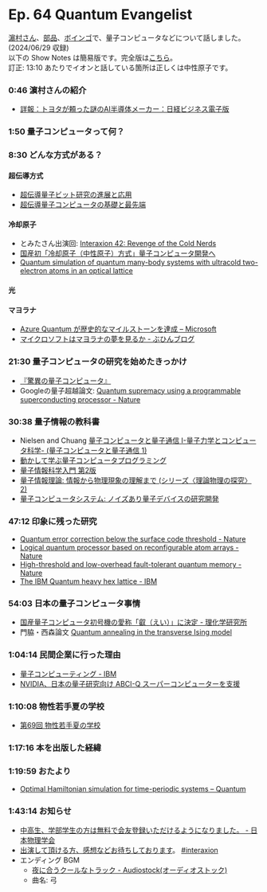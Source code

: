 # Ep. 64 Quantum Evangelist

[濵村さん](https://twitter.com/ikkoham)、[部品](https://twitter.com/tjmlab)、[ボインゴ](https://x.com/toshakuukan)で、量子コンピュータなどについて話しました。 (2024/06/29 収録)  
以下の Show Notes は簡易版です。完全版は[こちら](https://interaxion-podcast.github.io/64)。  
訂正: 13:10 あたりでイオンと話している箇所は正しくは中性原子です。

### 0:46 濵村さんの紹介

- [詳報：トヨタが頼った謎のAI半導体メーカー：日経ビジネス電子版](https://business.nikkei.com/atcl/report/17/ai/051700001/)

### 1:50 量子コンピュータって何？

### 8:30 どんな方式がある？

#### 超伝導方式

- [超伝導量子ビット研究の進展と応用](https://www.jstage.jst.go.jp/article/oubutsu/90/4/90_209/_article/-char/ja/)
- [超伝導量子コンピュータの基礎と最先端](https://www.jstage.jst.go.jp/article/jcsj/53/5/53_278/_article/-char/ja/)

#### 冷却原子

- とみたさん出演回: [Interaxion 42: Revenge of the Cold Nerds](https://interaxion-podcast.github.io/42)
- [国産初「冷却原子（中性原子）方式」量子コンピュータ開発へ](https://www.ims.ac.jp/news/2024/02/0227.html)
- [Quantum simulation of quantum many-body systems with ultracold two-electron atoms in an optical lattice](https://www.jstage.jst.go.jp/article/pjab/98/4/98_PJA9804B-01/_html/)

#### 光

#### マヨラナ

- [Azure Quantum が歴史的なマイルストーンを達成 – Microsoft](https://news.microsoft.com/ja-jp/features/220325-azure-quantum-majorana-topological-qubit/)
- [マイクロソフトはマヨラナの夢を見るか - ぶひんブログ](https://buhin-blog.blogspot.com/2022/08/blog-post.html)

### 21:30 量子コンピュータの研究を始めたきっかけ

- [『驚異の量子コンピュータ』](https://amzn.to/3UMnmvp)
- Googleの量子超越論文: [Quantum supremacy using a programmable superconducting processor - Nature](https://www.nature.com/articles/s41586-019-1666-5)

### 30:38 量子情報の教科書

- Nielsen and Chuang [量子コンピュータと量子通信 I-量子力学とコンピュータ科学- (量子コンピュータと量子通信 1)](https://amzn.to/4f9Q4Oy)
- [動かして学ぶ量子コンピュータプログラミング](https://amzn.to/4hDa0eJ)
- [量子情報科学入門 第2版](https://amzn.to/4fex2GN)
- [量子情報理論: 情報から物理現象の理解まで (シリーズ〈理論物理の探究〉 2)](https://amzn.to/4dZfeye)
- [量子コンピュータシステム: ノイズあり量子デバイスの研究開発](https://amzn.to/3UaTFn9)

### 47:12 印象に残った研究

- [Quantum error correction below the surface code threshold - Nature](https://www.nature.com/articles/s41586-024-08449-y)
- [Logical quantum processor based on reconfigurable atom arrays - Nature](https://www.nature.com/articles/s41586-023-06927-3)
- [High-threshold and low-overhead fault-tolerant quantum memory - Nature](https://www.nature.com/articles/s41586-024-07107-7)
- [The IBM Quantum heavy hex lattice - IBM](https://www.ibm.com/quantum/blog/heavy-hex-lattice)

### 54:03 日本の量子コンピュータ事情

- [国産量子コンピュータ初号機の愛称「叡（えい）」に決定 - 理化学研究所](https://www.riken.jp/pr/news/2023/20231005_1/index.html)
- 門脇・西森論文 [Quantum annealing in the transverse Ising model](https://journals.aps.org/pre/abstract/10.1103/PhysRevE.58.5355)  

### 1:04:14 民間企業に行った理由

- [量子コンピューティング - IBM](https://www.ibm.com/jp-ja/quantum)
- [NVIDIA、日本の量子研究向け ABCI-Q スーパーコンピューターを支援](https://www.nvidia.com/ja-jp/about-nvidia/press-releases/2024/nvidia-powers-japans-abci-q-supercomputer-for-quantum-research/)

### 1:10:08 物性若手夏の学校

- [第69回 物性若手夏の学校](https://cmpss.jp/cooperation.php)

### 1:17:16 本を出版した経緯

### 1:19:59 おたより

- [Optimal Hamiltonian simulation for time-periodic systems – Quantum](https://quantum-journal.org/papers/q-2023-03-28-962/)

### 1:43:14 お知らせ

- [中高生、学部学生の方は無料で会友登録いただけるようになりました。 - 日本物理学会](https://www.jps.or.jp/information/2024/05/kaiyu.php)
- [出演して頂ける方、感想などお待ちしております](https://interaxion-podcast.github.io/feedback/)。 [#interaxion](https://twitter.com/hashtag/interaxion)
- エンディング BGM
  - [夜に合うクールなトラック - Audiostock(オーディオストック)](https://audiostock.jp/audio/1409484)
  - 曲名: 弓
